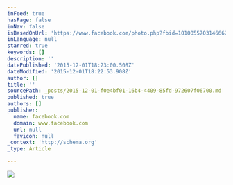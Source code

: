 ```yaml
---
inFeed: true
hasPage: false
inNav: false
isBasedOnUrl: 'https://www.facebook.com/photo.php?fbid=10100557031466629&set=a.799116846629.2187950.35800143&type=3&theater'
inLanguage: null
starred: true
keywords: []
description: ''
datePublished: '2015-12-01T18:23:00.508Z'
dateModified: '2015-12-01T18:22:53.908Z'
author: []
title: ''
sourcePath: _posts/2015-12-01-f0e4bf01-16b4-4409-85fd-972607f06700.md
published: true
authors: []
publisher:
  name: facebook.com
  domain: www.facebook.com
  url: null
  favicon: null
_context: 'http://schema.org'
_type: Article

---
```

![](https://scontent-frt3-1.xx.fbcdn.net/hphotos-xta1/t31.0-8/12038881_10100557031466629_8075946284169571186_o.jpg)